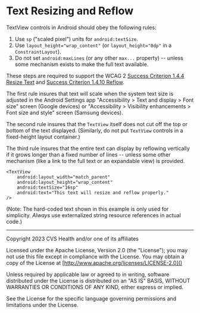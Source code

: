 # Text Resizing and Reflow
TextView controls in Android should obey the following rules:

1. Use `sp` ("scaled pixel") units for `android:textSize`.
2. Use `layout_height="wrap_content"` (or `layout_height="0dp"` in a `ConstraintLayout`).
3. Do not set `android:maxLines` (or any other `max...` property) -- unless some mechanism exists to make the full text available.

These steps are required to support the WCAG 2 [Success Criterion 1.4.4 Resize Text](https://www.w3.org/TR/WCAG21/#resize-text) and [Success Criterion 1.4.10 Reflow](https://www.w3.org/TR/WCAG21/#reflow).

The first rule insures that text will scale when the system text size is adjusted in the Android Settings app "Accessibility > Text and display > Font size" screen (Google devices) or "Accessibility > Visibility enhancements > Font size and style" screen (Samsung devices).

The second rule insures that the `TextView` itself does not cut off the top or bottom of the text displayed. (Similarly, do not put `TextView` controls in a fixed-height layout container.)

The third rule insures that the entire text can display by reflowing vertically if it grows longer than a fixed number of lines -- unless some other mechanism (like a link to the full text or an expandable view) is provided.



```
<TextView
    android:layout_width="match_parent"
    android:layout_height="wrap_content"
    android:textSize="16sp"
    android:text="This text will resize and reflow properly."
/>
```

(Note: The hard-coded text shown in this example is only used for simplicity. _Always_ use externalized string resource references in actual code.)

----

Copyright 2023 CVS Health and/or one of its affiliates
   
Licensed under the Apache License, Version 2.0 (the "License");
you may not use this file except in compliance with the License.
You may obtain a copy of the License at
[http://www.apache.org/licenses/LICENSE-2.0]()
       
Unless required by applicable law or agreed to in writing, software
distributed under the License is distributed on an "AS IS" BASIS,
WITHOUT WARRANTIES OR CONDITIONS OF ANY KIND, either express or implied.
   
See the License for the specific language governing permissions and
limitations under the License.